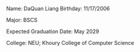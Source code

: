 Name: DaQuan Liang
Birthday: 11/17/2006

Major: BSCS

Expected Graduation Date: May 2029

College: NEU; Khoury College of Computer Science

